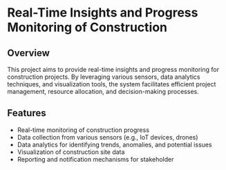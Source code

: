 # Real-Time Insights and Progress Monitoring of Construction

## Overview

This project aims to provide real-time insights and progress monitoring for construction projects. By leveraging various sensors, data analytics techniques, and visualization tools, the system facilitates efficient project management, resource allocation, and decision-making processes.

## Features

- Real-time monitoring of construction progress
- Data collection from various sensors (e.g., IoT devices, drones)
- Data analytics for identifying trends, anomalies, and potential issues
- Visualization of construction site data
- Reporting and notification mechanisms for stakeholder
